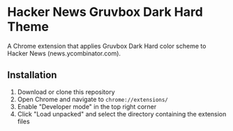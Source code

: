 # Hacker News Gruvbox Dark Hard Theme

A Chrome extension that applies Gruvbox Dark Hard color scheme to Hacker News (news.ycombinator.com).


## Installation

1. Download or clone this repository
2. Open Chrome and navigate to `chrome://extensions/`
3. Enable "Developer mode" in the top right corner
4. Click "Load unpacked" and select the directory containing the extension files